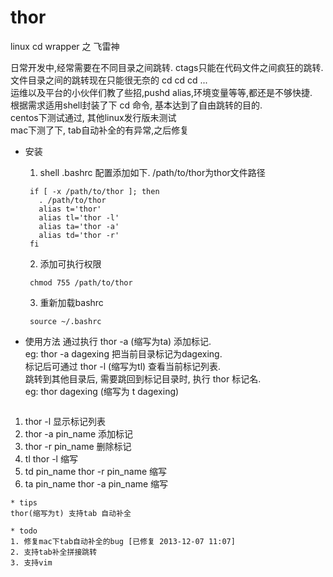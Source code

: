 thor
====

linux cd wrapper 之 飞雷神

日常开发中,经常需要在不同目录之间跳转. ctags只能在代码文件之间疯狂的跳转.  
文件目录之间的跳转现在只能很无奈的 cd  cd  cd ...  
运维以及平台的小伙伴们教了些招,pushd alias,环境变量等等,都还是不够快捷.  
根据需求适用shell封装了下 cd 命令, 基本达到了自由跳转的目的.  
centos下测试通过, 其他linux发行版未测试  
mac下测了下, tab自动补全的有异常,之后修复  


* 安装
  1. shell .bashrc 配置添加如下. /path/to/thor为thor文件路径

   ```shell
    if [ -x /path/to/thor ]; then
      . /path/to/thor
      alias t='thor'
      alias tl='thor -l'
      alias ta='thor -a'
      alias td='thor -r'
    fi
   ```
  2. 添加可执行权限
  
   ```shell
    chmod 755 /path/to/thor 
   ```  
  3. 重新加载bashrc
   
   ```shell
    source ~/.bashrc
   ```

* 使用方法
  通过执行 thor -a (缩写为ta) 添加标记.  
  eg: thor -a dagexing 把当前目录标记为dagexing.  
  标记后可通过 thor -l (缩写为tl) 查看当前标记列表.   
  跳转到其他目录后, 需要跳回到标记目录时, 执行 thor 标记名.  
  eg: thor dagexing (缩写为 t dagexing)

   ```shell
 1. thor -l          显示标记列表
 2. thor -a pin_name 添加标记
 3. thor -r pin_name 删除标记
 4. tl               thor -l 缩写
 5. td pin_name      thor -r pin_name 缩写
 6. ta pin_name      thor -a pin_name 缩写
  ```
* tips
  thor(缩写为t) 支持tab 自动补全

* todo
 1. 修复mac下tab自动补全的bug [已修复 2013-12-07 11:07]
 2. 支持tab补全拼接跳转
 3. 支持vim
